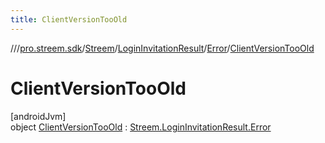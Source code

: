 ```yaml
---
title: ClientVersionTooOld
---
```

//[<root>](../../../../../../index.html)/[pro.streem.sdk](../../../../index.html)/[Streem](../../../index.html)/[LoginInvitationResult](../../index.html)/[Error](../index.html)/[ClientVersionTooOld](index.html)



# ClientVersionTooOld



[androidJvm]\
object [ClientVersionTooOld](index.html) : [Streem.LoginInvitationResult.Error](../index.html)


